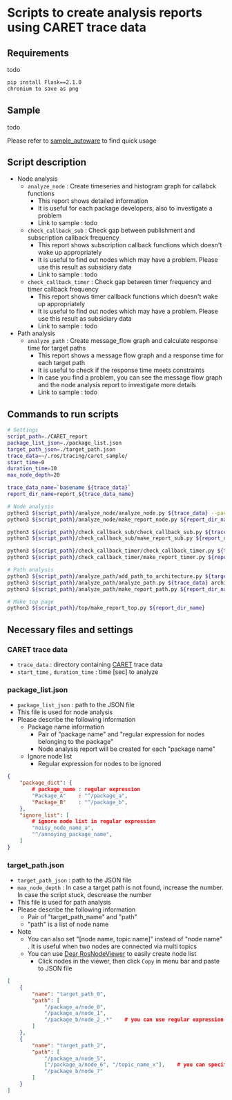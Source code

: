 # Scripts to create analysis reports using CARET trace data

## Requirements

todo

```sh
pip install Flask==2.1.0
chronium to save as png
```

## Sample

todo

Please refer to [sample_autoware](./sample_autoware) to find quick usage


## Script description

- Node analysis
    - `analyze_node` : Create timeseries and histogram graph for callabck functions
        - This report shows detailed information
        - It is useful for each package developers, also to investigate a problem
        - Link to sample : todo
    - `check_callback_sub` : Check gap between publishment and subscription callback frequency
        - This report shows subscription callback functions which doesn't wake up appropriately
        - It is useful to find out nodes which may have a problem. Please use this result as subsidiary data
        - Link to sample : todo
    - `check_callback_timer` : Check gap between timer frequency and timer callback frequency
        - This report shows timer callback functions which doesn't wake up appropriately
        - It is useful to find out nodes which may have a problem. Please use this result as subsidiary data
        - Link to sample : todo
- Path analysis
    - `analyze_path` : Create message_flow graph and calculate response time for target paths
        - This report shows a message flow graph and a response time for each target path
        - It is useful to check if the response time meets constraints
        - In case you find a problem, you can see the message flow graph and the node analysis report to investigate more details
        - Link to sample : todo

## Commands to run scripts

```sh
# Settings
script_path=./CARET_report
package_list_json=./package_list.json
target_path_json=./target_path.json
trace_data=~/.ros/tracing/caret_sample/
start_time=0
duration_time=10
max_node_depth=20

trace_data_name=`basename ${trace_data}`
report_dir_name=report_${trace_data_name}

# Node analysis
python3 ${script_path}/analyze_node/analyze_node.py ${trace_data} --package_list_json=${package_list_json} -s ${start_time} -d ${duration_time} -f -v
python3 ${script_path}/analyze_node/make_report_node.py ${report_dir_name}

python3 ${script_path}/check_callback_sub/check_callback_sub.py ${trace_data} --package_list_json=${package_list_json} -s ${start_time} -d ${duration_time} -f -v
python3 ${script_path}/check_callback_sub/make_report_sub.py ${report_dir_name}

python3 ${script_path}/check_callback_timer/check_callback_timer.py ${trace_data} --package_list_json=${package_list_json} -s ${start_time} -d ${duration_time} -f -v
python3 ${script_path}/check_callback_timer/make_report_timer.py ${report_dir_name}

# Path analysis
python3 ${script_path}/analyze_path/add_path_to_architecture.py ${target_path_json} --trace_data=${trace_data} --max_node_depth=${max_node_depth} -v
python3 ${script_path}/analyze_path/analyze_path.py ${trace_data} architecture_path.yaml -s ${start_time} -d ${duration_time} -f -v
python3 ${script_path}/analyze_path/make_report_path.py ${report_dir_name}

# Make top page
python3 ${script_path}/top/make_report_top.py ${report_dir_name}
```

## Necessary files and settings

### CARET trace data

- `trace_data` : directory containing [CARET](https://github.com/tier4/caret) trace data
- `start_time` , `duration_time` : time [sec] to analyze

### package_list.json

- `package_list_json` : path to the JSON file
- This file is used for node analysis
- Please describe the following information
    - Package name information
        - Pair of "package name" and "regular expression for nodes belonging to the package"
        - Node analysis report will be created for each "package name"
    - Ignore node list
        - Regular expression for nodes to be ignored

```json:package_list.json
{
    "package_dict": {
        # package_name : regular expression
        "Package_A"    : "^/package_a",
        "Package_B"    : "^/package_b",
    },
    "ignore_list": [
        # ignore node list in regular expression
        "noisy_node_name_a",
        "^/annoying_package_name",
    ]
}
```

### target_path.json

- `target_path_json` : path to the JSON file
- `max_node_depth` : In case a target path is not found, increase the number. In case the script stuck, descrease the number
- This file is used for path analysis
- Please describe the following information
    - Pair of "target_path_name" and "path"
    - "path" is a list of node name
- Note
    - You can also set "[node name, topic name]" instead of "node name" . It is useful when two nodes are connected via multi topics
    - You can use [Dear RosNodeViewer](https://github.com/takeshi-iwanari/dear_ros_node_viewer) to easily create node list
        - Click nodes in the viewer, then click `Copy` in menu bar and paste to JSON file

```json:target_path.json
[
    {
        "name": "target_path_0",
        "path": [
            "/package_a/node_0",
            "/package_a/node_1",
            "/package_b/node_2_.*"    # you can use regular expression
        ]
    },
    {
        "name": "target_path_2",
        "path": [
            "/package_a/node_5",
            ["/package_a/node_6", "/topic_name_x"],    # you can specify pair of node name and topic name
            "/package_b/node_7"
        ]
    }
]

